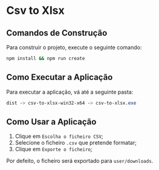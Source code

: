 # Csv to Xlsx

## Comandos de Construção

Para construir o projeto, execute o seguinte comando:

```bash
npm install && npm run create
```

## Como Executar a Aplicação

Para executar a aplicação, vá até a seguinte pasta:

```css
dist -> csv-to-xlsx-win32-x64 -> csv-to-xlsx.exe
```

## Como Usar a Aplicação

1. Clique em `Escolha o ficheiro CSV`;
2. Selecione o ficheiro `.csv` que pretende formatar;
3. Clique em `Exporte o ficheiro`;

Por defeito, o ficheiro será exportado para `user/downloads`.
